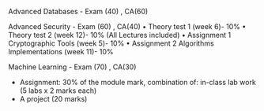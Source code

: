 Advanced Databases - Exam (40) , CA(60)

Advanced Security - Exam (60) , CA(40)
• Theory test 1 (week 6)- 10% 
• Theory test 2 (week 12)- 10% (All Lectures included) 
• Assignment 1 Cryptographic Tools (week 5)- 10% 
• Assignment 2 Algorithms Implementations (week 11)- 10% 

Machine Learning - Exam (70) , CA(30)
- Assignment: 30% of the module mark, combination of: in-class lab work (5 labs x 2 marks each) 
- A project (20 marks) 




